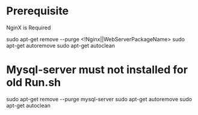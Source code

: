 # Prerequisite

NginX is Required 

sudo apt-get remove --purge <!Nginx||WebServerPackageName>
sudo apt-get autoremove
sudo apt-get autoclean

# Mysql-server must not installed for old Run.sh

sudo apt-get remove --purge mysql-server 
sudo apt-get autoremove
sudo apt-get autoclean
